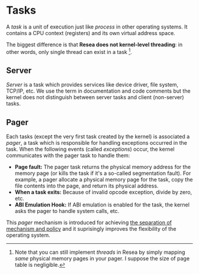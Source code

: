 # Tasks
A *task* is a unit of execution just like *process* in other operating systems.
It contains a CPU context (registers) and its own virtual address space.

The biggest difference is that **Resea does not kernel-level threading**:
in other words, only single thread can exist in a task [^1].

## Server
*Server* is a task which provides services like device driver, file system,
TCP/IP, etc. We use the term in documentation and code comments but the kernel
does not distinguish between server tasks and client (non-server) tasks.

## Pager
Each tasks (except the very first task created by the kernel) is associated a
*pager*, a task which is responsible for handling exceptions occurred in the
task. When the following events (called *exceptions*) occur, the kernel
communicates with the pager task to handle them:

- **Page fault:** The pager task returns the physical memory address for the
  memory page (or kills the task if it's a so-called segmentation fault).
  For example, a pager allocate a physical memory page for the task, copy the file
  contents into the page, and return its physical address.
- **When a task exits:** Because of invalid opcode exception, divide by zero, etc.
- **ABI Emulation Hook:** If ABI emulation is enabled for the task, the kernel
  asks the pager to handle system calls, etc.

This *pager* mechanism is introduced for achieving [the separation of mechanism and policy](https://en.wikipedia.org/wiki/Separation_of_mechanism_and_policy)
and it suprisingly improves the flexibility of the operating system.

[^1]: Note that you can still implement *threads* in Resea by simply mapping *same* physical memory pages in your pager. I suppose the size of page table is negligible.
